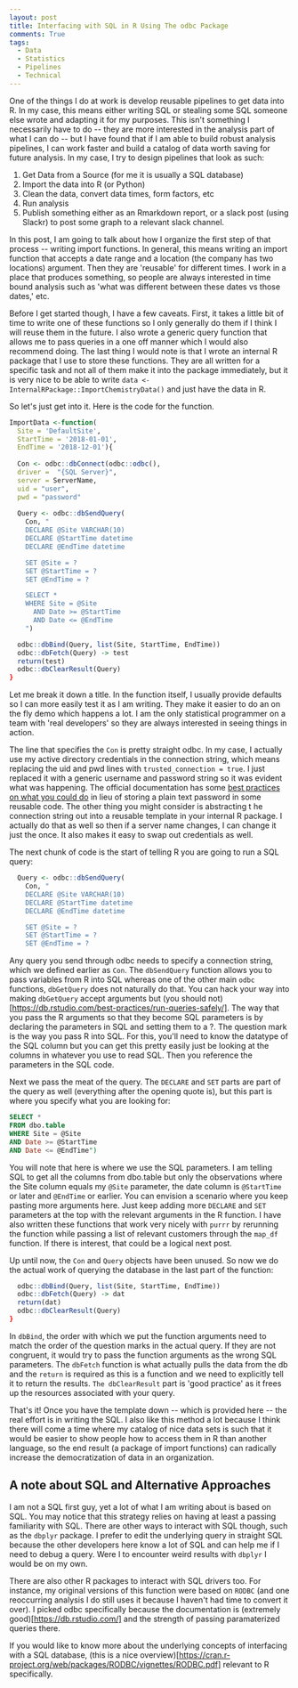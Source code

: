 ```yaml
---
layout: post
title: Interfacing with SQL in R Using The odbc Package 
comments: True
tags:
  - Data
  - Statistics
  - Pipelines
  - Technical
---
```

One of the things I do at work is develop reusable pipelines to get data into R. In my case, this means either writing SQL or stealing some SQL someone else wrote and adapting it for my purposes. This isn't something I necessarily have to do -- they are more interested in the analysis part of what I can do -- but I have found that if I am able to build robust analysis pipelines, I can work faster and build a catalog of data worth saving for future analysis. In my case, I try to design pipelines that look as such:

1. Get Data from a Source (for me it is usually a SQL database)
2. Import the data into R (or Python)
3. Clean the data, convert data times, form factors, etc
4. Run analysis
5. Publish something either as an Rmarkdown report, or a slack post (using Slackr) to post some graph to a relevant slack channel.

In this post, I am going to talk about how I organize the first step of that process -- writing import functions. In general, this means writing an import function that accepts a date range and a location (the company has two locations) argument. Then they are 'reusable' for different times. I work in a place that produces something, so people are always interested in time bound analysis such as 'what was different between these dates vs those dates,' etc.

Before I get started though, I have a few caveats. First, it takes a little bit of time to write one of these functions so I only generally do them if I think I will reuse them in the future. I also wrote a generic query function that allows me to pass queries in a one off manner which I would also recommend doing. The last thing I would note is that I wrote an internal R package that I use to store these functions. They are all written for a specific task and not all of them make it into the package immediately, but it is very nice to be able to write `data <-InternalRPackage::ImportChemistryData()` and just have the data in R.

So let's just get into it. Here is the code for the function.

```R
ImportData <-function(
  Site = 'DefaultSite',
  StartTime = '2018-01-01',
  EndTime = '2018-12-01'){
  
  Con <- odbc::dbConnect(odbc::odbc(),
  driver =  "{SQL Server}",
  server = ServerName,
  uid = "user",
  pwd = "password"
  
  Query <- odbc::dbSendQuery(
    Con, "
    DECLARE @Site VARCHAR(10)
    DECLARE	@StartTime datetime
    DECLARE @EndTime datetime

    SET @Site = ?
    SET	@StartTime = ?
    SET @EndTime = ?

    SELECT *  
    WHERE Site = @Site
      AND Date >= @StartTime
      AND Date <= @EndTime
    ")

  odbc::dbBind(Query, list(Site, StartTime, EndTime))
  odbc::dbFetch(Query) -> test
  return(test)
  odbc::dbClearResult(Query)
}
```
Let me break it down a title. In the function itself, I usually provide defaults so I can more easily test it as I am writing. They make it easier to do an on the fly demo which happens a lot. I am the only statistical programmer on a team with 'real developers' so they are always interested in seeing things in action.

The line that specifies the `Con` is pretty straight odbc. In my case, I actually use my active directory credentials in the connection string, which means replacing the uid and pwd lines with `trusted_connection = true`. I just replaced it with a generic username and password string so it was evident what was happening. The official documentation has some [best practices on what you could do](https://db.rstudio.com/best-practices/managing-credentials) in lieu of storing a plain text password in some reusable code. The other thing you might consider is abstracting t he connection string out into a reusable template in your internal R package. I actually do that as well so then if a server name changes, I can change it just the once. It also makes it easy to swap out credentials as well.

The next chunk of code is the start of telling R you are going to run a SQL query: 

```R
  Query <- odbc::dbSendQuery(
    Con, "
    DECLARE @Site VARCHAR(10)
    DECLARE	@StartTime datetime
    DECLARE @EndTime datetime

    SET @Site = ?
    SET	@StartTime = ?
    SET @EndTime = ?
```
Any query you send through odbc needs to specify a connection string, which we defined earlier as `Con`. The `dbSendQuery` function allows you to pass variables from R into SQL whereas one of the other main `odbc` functions, `dbGetQuery` does not naturally do that. You can hack your way into making `dbGetQuery` accept arguments but (you should not)[https://db.rstudio.com/best-practices/run-queries-safely/]. The way that you pass the R arguments so that they become SQL parameters is by declaring the parameters in SQL and setting them to a ?. The question mark is the way you pass R into SQL. For this, you'll need to know the datatype of the SQL column but you can get this pretty easily just be looking at the columns in whatever you use to read SQL. Then you reference the parameters in the SQL code.

Next we pass the meat of the query. The `DECLARE` and `SET` parts are part of the query as well (everything after the opening quote is), but this part is where you specify what you are looking for:

```SQL
SELECT *
FROM dbo.table
WHERE Site = @Site
AND Date >= @StartTime
AND Date <= @EndTime")
```
You will note that here is where we use the SQL parameters. I am telling SQL to get all the columns from dbo.table but only the observations where the Site column equals my `@Site` parameter, the date column is `@StartTime` or later and `@EndTime` or earlier. You can envision a scenario where you keep pasting more arguments here. Just keep adding more `DECLARE` and `SET` parameters at the top with the relevant arguments in the R function. I have also written these functions that work very nicely with `purrr` by rerunning the function while passing a list of relevant customers through the `map_df` function. If there is interest, that could be a logical next post.

Up until now, the `Con` and `Query` objects have been unused. So now we do the actual work of querying the database in the last part of the function:

```R
  odbc::dbBind(Query, list(Site, StartTime, EndTime))
  odbc::dbFetch(Query) -> dat
  return(dat)
  odbc::dbClearResult(Query)
}
```
In `dbBind`, the order with which we put the function arguments need to match the order of the question marks in the actual query. If they are not congruent, it would try to pass the function arguments as the wrong SQL parameters. The `dbFetch` function is what actually pulls the data from the db and the `return` is required as this is a function and we need to explicitly tell it to return the results. `The dbClearResult` part is 'good practice' as it frees up the resources associated with your query.

That's it! Once you have the template down -- which is provided here -- the real effort is in writing the SQL. I also like this method a lot because I think there will come a time where my catalog of nice data sets is such that it would be easier to show people how to access them in R than another language, so the end result (a package of import functions) can radically increase the democratization of data in an organization.

## A note about SQL and Alternative Approaches
I am not a SQL first guy, yet a lot of what I am writing about is based on SQL. You may notice that this strategy relies on having at least a passing familiarity with SQL. There are other ways to interact with SQL though, such as the `dbplyr` package. I prefer to edit the underlying query in straight SQL because the other developers here know a lot of SQL and can help me if I need to debug a query. Were I to encounter weird results with `dbplyr` I would be on my own.

There are also other R packages to interact with SQL drivers too. For instance, my original versions of this function were based on `RODBC` (and one reoccurring analysis I do still uses it because I haven't had time to convert it over). I picked odbc specifically because the documentation is (extremely  good)[https://db.rstudio.com/] and the strength of passing paramaterized queries there.

If you would like to know more about the underlying concepts of interfacing with a SQL database, (this is a nice overview)[https://cran.r-project.org/web/packages/RODBC/vignettes/RODBC.pdf] relevant to R specifically.
